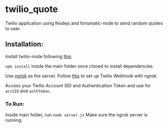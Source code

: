 # twilio_quote

Twilio application using Nodejs and forismatic-node to send random quotes to user.

## Installation:
Install twilio-node following [this](https://www.twilio.com/docs/libraries/node#installation).

`npm install` inside the main folder once cloned to install dependencies.

Use [ngrok](https://ngrok.com/) as the server.
Follow [this](https://www.twilio.com/docs/guides/sms/how-to-receive-and-reply-in-node-js#backup-webhook-url) to set up Twilio Webhook with ngrok.

Access your Twilio Account SID and Authentication Token and use for `accSID` and `authToken`.

### To Run:
Inside main folder, run `node server.js`
Make sure the ngrok server is running.


